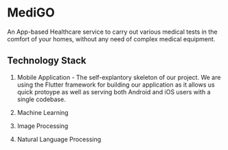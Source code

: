# MediGO

An App-based Healthcare service to carry out various medical tests in the comfort of your homes, without any need of complex medical equipment.

## Technology Stack

1. Mobile Application - The self-explantory skeleton of our project. We are using the Flutter framework for building our application as it allows us quick protoype as well as serving both Android and iOS users with a single codebase.

2. Machine Learning

3. Image Processing

4. Natural Language Processing
